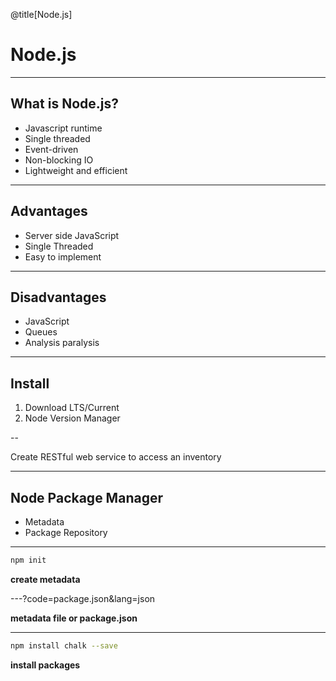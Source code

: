 @title[Node.js]

# Node.js

---

## What is Node.js?

- Javascript runtime
- Single threaded
- Event-driven
- Non-blocking IO
- Lightweight and efficient

---

## Advantages

- Server side JavaScript
- Single Threaded
- Easy to implement

---

## Disadvantages

* JavaScript
* Queues
* Analysis paralysis

---

## Install
1. Download LTS/Current
1. Node Version Manager

--

Create RESTful web service to access an inventory

---

## Node Package Manager
- Metadata
- Package Repository

---

```bash
npm init
```
**create metadata**

---?code=package.json&lang=json

**metadata file or package.json**

---

```bash
npm install chalk --save
```
**install packages**



